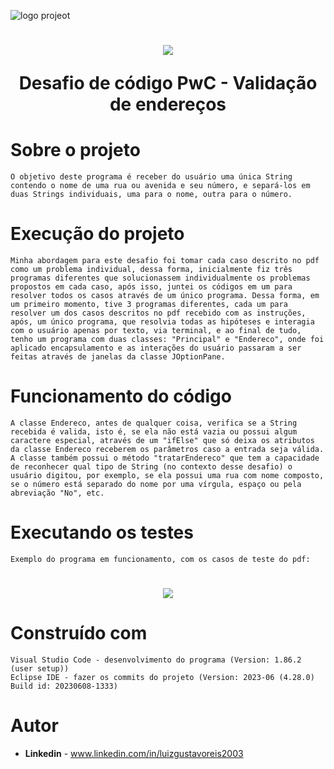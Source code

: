 ![logo projeot](https://github.com/lzgu/DesafioDeCodigoPwC/assets/157890445/f7f5574e-e621-46be-91fd-c6972d95d3bd)
<h1 align = center>
    <img src="logo projeot.png"/>
    <p align = center>Desafio de código PwC - Validação de endereços <p>
</h1>

# Sobre o projeto

    O objetivo deste programa é receber do usuário uma única String contendo o nome de uma rua ou avenida e seu número, e separá-los em duas Strings individuais, uma para o nome, outra para o número.

# Execução do projeto
    
    Minha abordagem para este desafio foi tomar cada caso descrito no pdf como um problema individual, dessa forma, inicialmente fiz três programas diferentes que solucionassem individualmente os problemas propostos em cada caso, após isso, juntei os códigos em um para resolver todos os casos através de um único programa. Dessa forma, em um primeiro momento, tive 3 programas diferentes, cada um para resolver um dos casos descritos no pdf recebido com as instruções, após, um único programa, que resolvia todas as hipóteses e interagia com o usuário apenas por texto, via terminal, e ao final de tudo, tenho um programa com duas classes: "Principal" e "Endereco", onde foi aplicado encapsulamento e as interações do usuário passaram a ser feitas através de janelas da classe JOptionPane.

# Funcionamento do código

    A classe Endereco, antes de qualquer coisa, verifica se a String recebida é valida, isto é, se ela não está vazia ou possui algum caractere especial, através de um "ifElse" que só deixa os atributos da classe Endereco receberem os parâmetros caso a entrada seja válida. A classe também possui o método "tratarEndereco" que tem a capacidade de reconhecer qual tipo de String (no contexto desse desafio) o usuário digitou, por exemplo, se ela possui uma rua com nome composto, se o número está separado do nome por uma vírgula, espaço ou pela abreviação "No", etc.

# Executando os testes

    Exemplo do programa em funcionamento, com os casos de teste do pdf:

<h1 align = center>
    <img src="executando.gif"/>
</h1>
    


# Construído com

    Visual Studio Code - desenvolvimento do programa (Version: 1.86.2 (user setup))
    Eclipse IDE - fazer os commits do projeto (Version: 2023-06 (4.28.0) Build id: 20230608-1333)

# Autor

   * **Linkedin** - www.linkedin.com/in/luizgustavoreis2003



